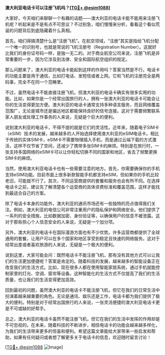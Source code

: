 **澳大利亚电话卡可以注册飞机吗？[[TG💪+ @esim1088](https://t.me/s/esim1088)]**

大家好，今天咱们来聊聊一个有趣的话题——澳大利亚的电话卡能不能用来注册飞机呢？听起来是不是有点不可思议？不过别急，咱们慢慢来分析，看看这个看似荒诞的问题背后到底隐藏着什么真相。

首先，咱们得搞清楚什么是“注册飞机”。在航空领域，“注册”其实是指给飞机分配一个唯一的识别号，也就是常说的飞机注册号（Registration Number）。这就好比我们的身份证号码一样，是独一无二的。对于商业航空公司来说，注册飞机是非常重要的一步，因为它涉及到法律、安全和国际航空组织的规定。

那么问题来了，澳大利亚的电话卡能起到这样的作用吗？答案当然是不行。电话卡的功能主要是用于通信，比如打电话、发短信或者上网。它和飞机的注册完全是两码事，完全不在同一个范畴里。

不过，虽然电话卡不能直接注册飞机，但澳大利亚的电话卡确实有很多实用的功能。比如，如果你是一个经常出国旅行的人，拥有一张澳大利亚的电话卡可能会让你的生活变得更加方便。澳大利亚的电话卡通常支持多种语言服务，而且网络覆盖范围广，无论是城市还是偏远地区都能保持良好的信号连接。这对于需要频繁联系家人朋友或处理工作事务的人来说，无疑是个巨大的便利。

说到澳大利亚的电话卡，不得不提的就是它们的灵活性。近年来，随着电子SIM卡（eSIM）技术的发展，越来越多的人开始选择使用澳大利亚的eSIM电话卡。相比于传统的实体SIM卡，eSIM卡不需要物理插入手机，而是通过云端下载的方式激活，这样不仅节省了空间，还减少了携带多张SIM卡的麻烦。特别是在旅行时，一张支持多国网络的eSIM卡可以让你轻松切换不同的国家和地区，省去了频繁更换SIM卡的麻烦。

当然，使用澳大利亚电话卡也有一些需要注意的地方。首先，你需要确保你的手机支持eSIM功能。目前市面上很多新款智能手机都支持eSIM，但如果你的手机比较老旧，可能就不行了。其次，不同运营商提供的套餐和服务也会有所不同。在选择电话卡之前，建议先了解清楚各个运营商的具体资费标准和覆盖范围，这样才能找到最适合自己的方案。

除了电话卡本身的功能外，澳大利亚的通讯市场还有一些独特的亮点值得我们关注。例如，澳大利亚的电信公司非常注重用户的隐私保护和网络安全。他们提供了一系列的安全措施，比如数据加密、身份验证等，以确保用户的信息不被泄露。这对于那些担心个人信息安全的人来说，无疑是一个加分项。

另外，澳大利亚的电话卡在国际漫游方面也有不少优势。许多运营商都提供了全球通用的套餐，让用户可以在多个国家和地区享受到稳定且快速的网络服务。这对于经常出差或者喜欢旅游的人来说，无疑是一个极大的便利。

说到这里，大家可能会问：既然电话卡不能注册飞机，那有没有其他方式可以让我们的生活更加便捷呢？答案是肯定的。随着科技的发展，越来越多的智能设备正在改变我们的生活方式。比如，现在很多人都在使用智能家居系统，通过手机就能控制家里的灯光、空调、窗帘等设备。这种智能化的生活方式不仅提高了我们的生活质量，也让我们的生活变得更加高效。

回到最初的问题，虽然澳大利亚的电话卡不能注册飞机，但它在我们的日常生活中扮演着越来越重要的角色。无论是通讯、娱乐还是工作，电话卡都为我们提供了极大的便利。特别是对于经常出国旅行的人来说，一张灵活便捷的澳大利亚电话卡更是不可或缺的好帮手。

总之，澳大利亚的电话卡虽然不能注册飞机，但它在我们的生活中发挥的作用却是不可忽视的。在未来，随着科技的不断进步，相信电话卡的功能会越来越多样化，为我们的生活带来更多的惊喜和便利。希望这篇文章能给大家带来一些启发和帮助，如果有任何疑问或者想了解更多关于电话卡的信息，欢迎随时留言讨论！

[[TG💪+ @esim1088](https://t.me/s/esim1088) ![Image](https://i.postimg.cc/4NQfJmqS/Snipaste-2025-05-13-00-14-12.png)]